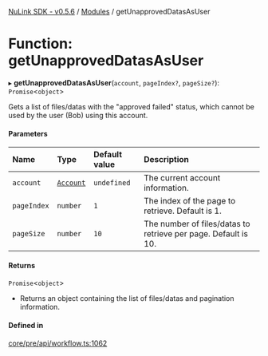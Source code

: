 [NuLink SDK - v0.5.6](../README.md) / [Modules](../modules.md) / getUnapprovedDatasAsUser

# Function: getUnapprovedDatasAsUser

▸ **getUnapprovedDatasAsUser**(`account`, `pageIndex?`, `pageSize?`): `Promise`<`object`\>

Gets a list of files/datas with the "approved failed" status, which cannot be used by the user (Bob) using this account.

#### Parameters

| Name | Type | Default value | Description |
| :------ | :------ | :------ | :------ |
| `account` | [`Account`](../classes/Account.md) | `undefined` | The current account information. |
| `pageIndex` | `number` | `1` | The index of the page to retrieve. Default is 1. |
| `pageSize` | `number` | `10` | The number of files/datas to retrieve per page. Default is 10. |

#### Returns

`Promise`<`object`\>

- Returns an object containing the list of files/datas and pagination information.

#### Defined in

[core/pre/api/workflow.ts:1062](https://github.com/NuLink-network/nulink-sdk/blob/9e77a59/src/core/pre/api/workflow.ts#L1062)
